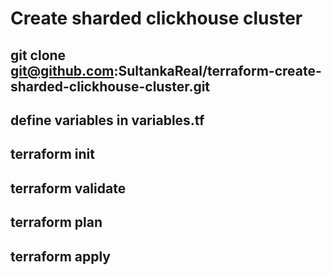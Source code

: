 # Create sharded clickhouse cluster

## git clone git@github.com:SultankaReal/terraform-create-sharded-clickhouse-cluster.git
## define variables in variables.tf
## terraform init
## terraform validate
## terraform plan
## terraform apply
